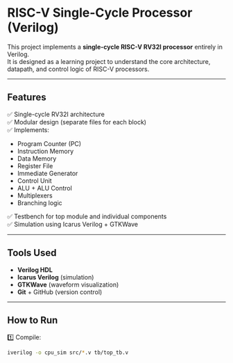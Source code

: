 # RISC-V Single-Cycle Processor (Verilog)

This project implements a **single-cycle RISC-V RV32I processor** entirely in Verilog.  
It is designed as a learning project to understand the core architecture, datapath, and control logic of RISC-V processors.

---

## Features

✅ Single-cycle RV32I architecture  
✅ Modular design (separate files for each block)  
✅ Implements:
- Program Counter (PC)
- Instruction Memory
- Data Memory
- Register File
- Immediate Generator
- Control Unit
- ALU + ALU Control
- Multiplexers
- Branching logic

✅ Testbench for top module and individual components  
✅ Simulation using Icarus Verilog + GTKWave

---

## Tools Used

- **Verilog HDL**
- **Icarus Verilog** (simulation)
- **GTKWave** (waveform visualization)
- **Git** + GitHub (version control)

---

## How to Run

1️⃣ Compile:
```bash
iverilog -o cpu_sim src/*.v tb/top_tb.v
